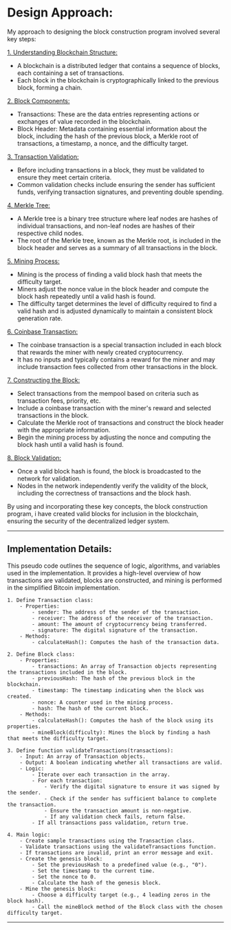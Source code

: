 # Design Approach:

My approach to designing the block construction program involved several key steps:

<ins>1. Understanding Blockchain Structure:</ins>
- A blockchain is a distributed ledger that contains a sequence of blocks, each containing a set of transactions.
- Each block in the blockchain is cryptographically linked to the previous block, forming a chain.
  
<ins>2. Block Components:</ins>
- Transactions: These are the data entries representing actions or exchanges of value recorded in the blockchain.
- Block Header: Metadata containing essential information about the block, including the hash of the previous block, a Merkle root of transactions, a timestamp, a nonce, and the difficulty target.

<ins>3. Transaction Validation:</ins>
- Before including transactions in a block, they must be validated to ensure they meet certain criteria.
- Common validation checks include ensuring the sender has sufficient funds, verifying transaction signatures, and preventing double spending.
  
<ins>4. Merkle Tree:</ins>
- A Merkle tree is a binary tree structure where leaf nodes are hashes of individual transactions, and non-leaf nodes are hashes of their respective child nodes.
- The root of the Merkle tree, known as the Merkle root, is included in the block header and serves as a summary of all transactions in the block.

<ins>5. Mining Process:</ins>
- Mining is the process of finding a valid block hash that meets the difficulty target.
- Miners adjust the nonce value in the block header and compute the block hash repeatedly until a valid hash is found.
- The difficulty target determines the level of difficulty required to find a valid hash and is adjusted dynamically to maintain a consistent block generation rate.

<ins>6. Coinbase Transaction:</ins>
- The coinbase transaction is a special transaction included in each block that rewards the miner with newly created cryptocurrency.
- It has no inputs and typically contains a reward for the miner and may include transaction fees collected from other transactions in the block.

<ins>7. Constructing the Block:</ins>
- Select transactions from the mempool based on criteria such as transaction fees, priority, etc.
- Include a coinbase transaction with the miner's reward and selected transactions in the block.
- Calculate the Merkle root of transactions and construct the block header with the appropriate information.
- Begin the mining process by adjusting the nonce and computing the block hash until a valid hash is found.
  
<ins>8. Block Validation:</ins>
- Once a valid block hash is found, the block is broadcasted to the network for validation.
- Nodes in the network independently verify the validity of the block, including the correctness of transactions and the block hash.
  
By using and incorporating these key concepts, the block construction program, i have created valid blocks for inclusion in the blockchain, ensuring the security of the decentralized ledger system.

---

## Implementation Details:

This pseudo code outlines the sequence of logic, algorithms, and variables used in the implementation. It provides a high-level overview of how transactions are validated, blocks are constructed, and mining is performed in the simplified Bitcoin implementation.

```
1. Define Transaction class:
    - Properties:
        - sender: The address of the sender of the transaction.
        - receiver: The address of the receiver of the transaction.
        - amount: The amount of cryptocurrency being transferred.
        - signature: The digital signature of the transaction.
    - Methods:
        - calculateHash(): Computes the hash of the transaction data.

2. Define Block class:
    - Properties:
        - transactions: An array of Transaction objects representing the transactions included in the block.
        - previousHash: The hash of the previous block in the blockchain.
        - timestamp: The timestamp indicating when the block was created.
        - nonce: A counter used in the mining process.
        - hash: The hash of the current block.
    - Methods:
        - calculateHash(): Computes the hash of the block using its properties.
        - mineBlock(difficulty): Mines the block by finding a hash that meets the difficulty target.

3. Define function validateTransactions(transactions):
    - Input: An array of Transaction objects.
    - Output: A boolean indicating whether all transactions are valid.
    - Logic:
        - Iterate over each transaction in the array.
        - For each transaction:
            - Verify the digital signature to ensure it was signed by the sender.
            - Check if the sender has sufficient balance to complete the transaction.
            - Ensure the transaction amount is non-negative.
            - If any validation check fails, return false.
        - If all transactions pass validation, return true.

4. Main logic:
    - Create sample transactions using the Transaction class.
    - Validate transactions using the validateTransactions function.
    - If transactions are invalid, print an error message and exit.
    - Create the genesis block:
        - Set the previousHash to a predefined value (e.g., "0").
        - Set the timestamp to the current time.
        - Set the nonce to 0.
        - Calculate the hash of the genesis block.
    - Mine the genesis block:
        - Choose a difficulty target (e.g., 4 leading zeros in the block hash).
        - Call the mineBlock method of the Block class with the chosen difficulty target.

```
---
